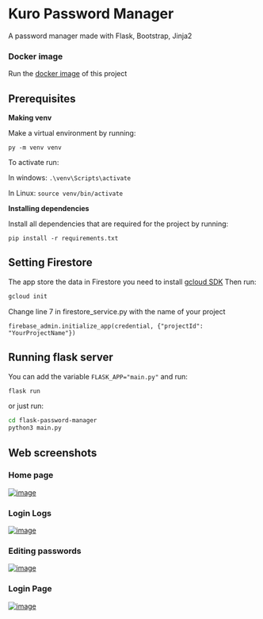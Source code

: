 # Kuro Password Manager

A password manager made with Flask, Bootstrap, Jinja2

### Docker image

Run the [docker image](https://hub.docker.com/r/kurovale/kuro-passwords) of this project

## Prerequisites
**Making venv**

Make a virtual environment by running:

```py -m venv venv```

To activate run:

In windows: 
```.\venv\Scripts\activate```

In Linux: 
```source venv/bin/activate```

**Installing dependencies**

Install all dependencies that are required for the project by running:

```pip install -r requirements.txt```
## Setting Firestore

The app store the data in Firestore you need to install [gcloud SDK](https://cloud.google.com/sdk/docs/quickstart)
Then run:
```bash
gcloud init
```
Change line 7 in firestore_service.py with the name of your project

```firebase_admin.initialize_app(credential, {"projectId": "YourProjectName"})```

## Running flask server

You can add the variable ```FLASK_APP="main.py"``` and run:
```bash
flask run
```
or just run:
```bash
cd flask-password-manager
python3 main.py
```
## Web screenshots
### Home page
[![image](https://cdn.discordapp.com/attachments/936400336409755720/936400405812895795/unknown.png)](https://flask-passwords.ue.r.appspot.com/home)
### Login Logs
[![image](https://media.discordapp.net/attachments/936400336409755720/936400788203376640/unknown.png)](https://flask-passwords.ue.r.appspot.com/home)
### Editing passwords
[![image](https://media.discordapp.net/attachments/936400336409755720/936400856255967303/unknown.png?width=1080&height=215)](https://flask-passwords.ue.r.appspot.com/home)
### Login Page
[![image](https://media.discordapp.net/attachments/936400336409755720/936400922937020436/unknown.png)](https://flask-passwords.ue.r.appspot.com/home)
